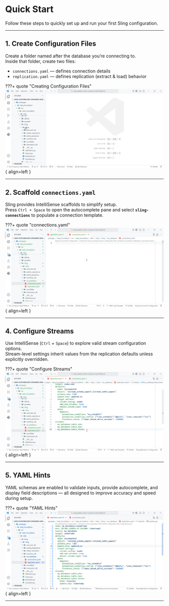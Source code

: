 # Quick Start

Follow these steps to quickly set up and run your first Sling configuration.

---

## 1. Create Configuration Files

Create a folder named after the database you’re connecting to.  
Inside that folder, create two files:

- `connections.yaml` — defines connection details  
- `replication.yaml` — defines replication (extract & load) behavior

???+ quote "Creating Configuration Files"
    ![Sling Files](../../img/sling/1_files.gif){ align=left }

---

## 2. Scaffold `connections.yaml`

Sling provides IntelliSense scaffolds to simplify setup.  
Press `Ctrl + Space` to open the autocomplete pane and select **`sling-connections`** to populate a connection template.

???+ quote "connections.yaml"
    ![Sling Connections](../../img/sling/2_connections.gif){ align=left }

---

## 4. Configure Streams

Use IntelliSense (`Ctrl` + `Space`) to explore valid stream configuration options.  
Stream-level settings inherit values from the replication defaults unless explicitly overridden.

???+ quote "Configure Streams"
    ![Sling Stream](../../img/sling/4_streams.gif){ align=left }

---

## 5. YAML Hints

YAML schemas are enabled to validate inputs, provide autocomplete, and display field descriptions — all designed to improve accuracy and speed during setup.

???+ quote "YAML Hints"
    ![Sling Stream](../../img/sling/5_hints.gif){ align=left }

---